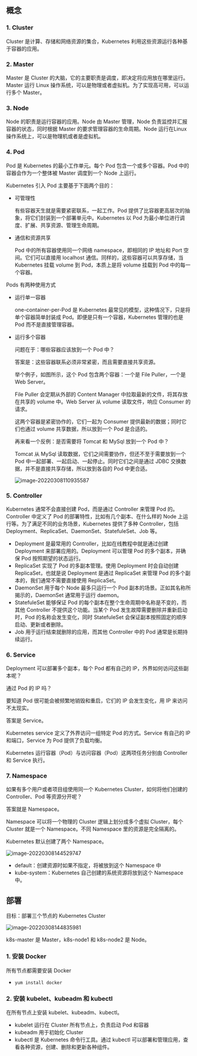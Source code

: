 ## 概念

### 1. Cluster

Cluster 是计算、存储和网络资源的集合，Kubernetes 利用这些资源运行各种基于容器的应用。

### 2. Master

Master 是 Cluster 的大脑，它的主要职责是调度，即决定将应用放在哪里运行。Master 运行 Linux 操作系统，可以是物理或者虚拟机。为了实现高可用，可以运行多个 Master。

### 3. Node

Node 的职责是运行容器的应用。Node 由 Master 管理，Node 负责监控并汇报容器的状态，同时根据 Master 的要求管理容器的生命周期。Node 运行在Linux操作系统上，可以是物理机或者是虚拟机。

### 4. Pod

Pod 是 Kubernetes 的最小工作单元。每个 Pod 包含一个或多个容器。Pod 中的容器会作为一个整体被 Master 调度到一个 Node 上运行。

Kubernetes 引入 Pod 主要基于下面两个目的：

- 可管理性

  有些容器天生就是需要紧密联系，一起工作。Pod 提供了比容器更高层次的抽象，将它们封装到一个部署单元中。Kubernetes 以 Pod 为最小单位进行调度、扩展、共享资源、管理生命周期。

- 通信和资源共享

  Pod 中的所有容器使用同一个网络 namespace，即相同的 IP 地址和 Port 空间。它们可以直接用 localhost 通信。同样的，这些容器可以共享存储，当 Kubernetes 挂载 volume 到 Pod，本质上是将 volume 挂载到 Pod 中的每一个容器。

Pods 有两种使用方式

- 运行单一容器

  one-container-per-Pod 是 Kubernetes 最常见的模型，这种情况下，只是将单个容器简单封装成 Pod。即便是只有一个容器，Kubernetes 管理的也是 Pod 而不是直接管理容器。

- 运行多个容器

  问题在于：哪些容器应该放到一个 Pod 中？

  答案是：这些容器联系必须非常紧密，而且需要直接共享资源。

  举个例子，如图所示，这个 Pod 包含两个容器：一个是 File Puller，一个是 Web Server。

  File Puller 会定期从外部的 Content Manager 中拉取最新的文件，将其存放在共享的 volume 中。Web Server 从 volume 读取文件，响应 Consumer 的请求。

  这两个容器是紧密协作的，它们一起为 Consumer 提供最新的数据；同时它们也通过 volume 共享数据，所以放到一个 Pod 是合适的。

  再来看一个反例：是否需要将 Tomcat 和 MySql 放到一个 Pod 中？

  Tomcat 从 MySql 读取数据，它们之间需要协作，但还不至于需要放到一个 Pod 中一起部署、一起启动、一起停止。同时它们之间是通过 JDBC 交换数据，并不是直接共享存储，所以放到各自的 Pod 中更合适。

  ![image-20220308110935587](https://cdn.jsdelivr.net/gh/itxcr/oss/images/202203081109715.png)

### 5. Controller

Kubernetes 通常不会直接创建 Pod，而是通过 Controller 来管理 Pod 的。Controller 中定义了 Pod 的部署特性，比如有几个副本、在什么样的 Node 上运行等。为了满足不同的业务场景，Kubernetes 提供了多种 Controller，包括 Deployment、ReplicaSet、DaemonSet、StatefuleSet、Job 等。

- Deployment 是最常用的 Controller，比如在线教程中就是通过创建 Deployment 来部署应用的。Deployment 可以管理 Pod 的多个副本，并确保 Pod 按照期望的状态运行。
- ReplicaSet 实现了 Pod 的多副本管理。使用 Deployment 时会自动创建 ReplicaSet，也就是说 Deployment 是通过 ReplicaSet 来管理 Pod 的多个副本的，我们通常不需要直接使用 ReplicaSet。
- DaemonSet 用于每个 Node 最多只运行一个 Pod 副本的场景。正如其名称所揭示的，DaemonSet 通常用于运行 daemon。
- StatefuleSet 能够保证 Pod 的每个副本在整个生命周期中名称是不变的，而其他 Controller 不提供这个功能。当某个 Pod 发生故障需要删除并重新启动时，Pod 的名称会发生变化，同时 StatefuleSet 会保证副本按照固定的顺序启动、更新或者删除。
- Job 用于运行结束就删除的应用，而其他 Controller 中的 Pod 通常是长期持续运行。

### 6. Service

Deployment 可以部署多个副本，每个 Pod 都有自己的 IP，外界如何访问这些副本呢？

通过 Pod 的 IP 吗？

要知道 Pod 很可能会被频繁地销毁和重启，它们的 IP 会发生变化，用 IP 来访问不太现实。

答案是 Service。

Kubernetes service 定义了外界访问一组特定 Pod 的方式。Service 有自己的 IP 和端口，Service 为 Pod 提供了负载均衡。

Kubernetes 运行容器（Pod）与访问容器（Pod）这两项任务分别由 Controller 和 Service 执行。

### 7. Namespace

如果有多个用户或者项目组使用同一个 Kubernetes  Cluster，如何将他们创建的 Controller、Pod 等资源分开呢？

答案就是 Namespace。

Namespace 可以将一个物理的 Cluster 逻辑上划分成多个虚拟 Cluster，每个 Cluster 就是一个 Namespace。不同 Namespace 里的资源是完全隔离的。

Kubernetes 默认创建了两个 Namespace。

![image-20220308144529747](https://cdn.jsdelivr.net/gh/itxcr/oss/images/202203081445791.png)

- default：创建资源时如果不指定，将被放到这个 Namespace 中
- kube-system：Kubernetes 自己创建的系统资源将放到这个 Namespace 中。

## 部署

目标：部署三个节点的 Kubernetes Cluster

![image-20220308144835981](https://cdn.jsdelivr.net/gh/itxcr/oss/images/202203081448016.png)

k8s-master 是 Master，k8s-node1 和 k8s-node2 是 Node。

### 1. 安装 Docker

所有节点都需要安装 Docker

- ```
  yum install docker
  ```

### 2. 安装 kubelet、kubeadm 和 kubectl

在所有节点上安装 kubelet、kubeadm、kubectl。

- kubelet 运行在 Cluster 所有节点上，负责启动 Pod 和容器
- kubeadm 用于初始化 Cluster
- kubectl 是 Kubernetes 命令行工具。通过 kubectl 可以部署和管理应用，查看各种资源，创建、删除和更新各种组件。



